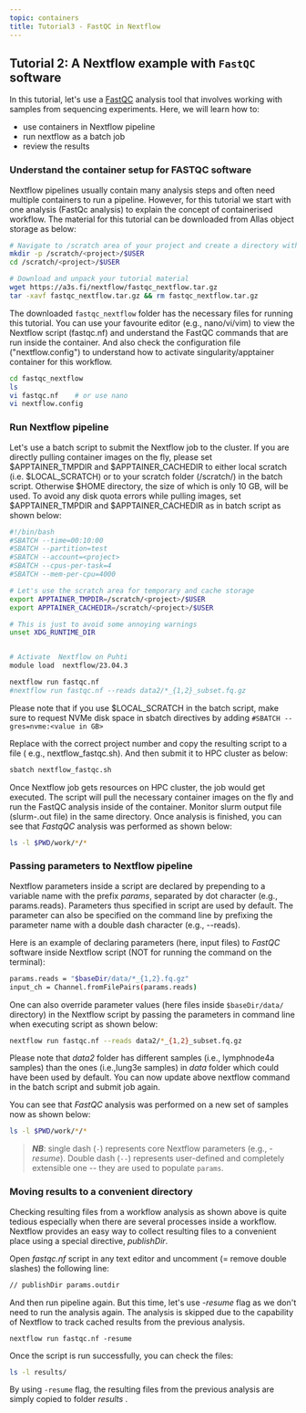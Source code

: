 ```yaml
---
topic: containers
title: Tutorial3 - FastQC in Nextflow
---
```


## Tutorial 2: A Nextflow example with `FastQC` software
In this tutorial,  let's use a [FastQC](https://www.bioinformatics.babraham.ac.uk/projects/fastqc/) analysis tool that involves working with samples from sequencing experiments. Here, we will learn how to:
- use containers in Nextflow pipeline
- run nextflow as a batch job
- review the results
  

### Understand the container setup for FASTQC software
Nextflow pipelines usually contain many analysis steps and often need multiple containers to run a pipeline. However, for this tutorial we start with one analysis (FastQc analysis) to explain the concept of containerised workflow. The material for this tutorial can be downloaded from Allas object storage as below:

```bash
# Navigate to /scratch area of your project and create a directory with your user name if needed
mkdir -p /scratch/<project>/$USER 
cd /scratch/<project>/$USER

# Download and unpack your tutorial material
wget https://a3s.fi/nextflow/fastqc_nextflow.tar.gz
tar -xavf fastqc_nextflow.tar.gz && rm fastqc_nextflow.tar.gz
```

The downloaded `fastqc_nextflow` folder has the necessary files for running this tutorial. You can use your favourite editor (e.g., nano/vi/vim) to view the Nextflow script (fastqc.nf) and understand the FastQC commands that are run inside the container. And also check the configuration file ("nextflow.config") to understand how to activate singularity/apptainer container for this workflow. 

```bash
cd fastqc_nextflow
ls
vi fastqc.nf    # or use nano 
vi nextflow.config 
```
### Run Nextflow pipeline

Let's use a batch script to submit the Nextflow job to the cluster. If you are directly pulling container images on the fly, please set $APPTAINER_TMPDIR and $APPTAINER_CACHEDIR to either local scratch (i.e. $LOCAL_SCRATCH) or to your scratch folder (/scratch/<project>) in the batch script. Otherwise $HOME directory, the size of which is only 10 GB, will be used.  To avoid any disk quota errors while pulling images, set $APPTAINER_TMPDIR and $APPTAINER_CACHEDIR as in batch script as shown below:

```bash
#!/bin/bash
#SBATCH --time=00:10:00
#SBATCH --partition=test
#SBATCH --account=<project>
#SBATCH --cpus-per-task=4
#SBATCH --mem-per-cpu=4000

# Let's use the scratch area for temporary and cache storage
export APPTAINER_TMPDIR=/scratch/<project>/$USER
export APPTAINER_CACHEDIR=/scratch/<project>/$USER

# This is just to avoid some annoying warnings
unset XDG_RUNTIME_DIR


# Activate  Nextflow on Puhti
module load  nextflow/23.04.3

nextflow run fastqc.nf
#nextflow run fastqc.nf --reads data2/*_{1,2}_subset.fq.gz
```
Please note that if you use $LOCAL_SCRATCH in the batch script, make sure to request NVMe disk space in sbatch directives by adding `#SBATCH --gres=nvme:<value in GB>`

Replace <project> with the correct project number and copy the resulting script to a file ( e.g., nextflow_fastqc.sh). And then submit it to HPC cluster as below:

```bash
sbatch nextflow_fastqc.sh 
```
Once Nextflow job gets resources on HPC cluster, the job would get executed. The script will pull the necessary container images on the fly and run the FastQC analysis inside of the container.
Monitor slurm output file (slurm-<jobid>.out file) in the same directory. Once analysis is finished, you can see that *FastqQC* analysis was performed as shown below:  

```bash
ls -l $PWD/work/*/*
```

### Passing parameters to Nextflow pipeline
Nextflow parameters inside a script are declared by prepending to a variable name with the prefix *params*, separated by dot character (e.g., params.reads). Parameters thus specified in script are used by default. The parameter can also be specified on the command line by prefixing the parameter name with a double dash character (e.g., --reads). 
 
Here is an example of declaring parameters (here, input files) to *FastQC* software inside Nextflow script (NOT for running the command on the terminal):

```bash
params.reads = "$baseDir/data/*_{1,2}.fq.gz"
input_ch = Channel.fromFilePairs(params.reads)
```
One can also override parameter values (here files inside `$baseDir/data/` directory) in the Nextflow script by passing the parameters in command line when executing script as shown below:

```bash
nextflow run fastqc.nf --reads data2/*_{1,2}_subset.fq.gz
```
Please note that *data2* folder has different samples (i.e., lymphnode4a samples) than the ones (i.e.,lung3e samples) in *data* folder which could have been used by default. You can now update above nextflow command in the batch script and submit job again.

You can see that *FastQC* analysis was performed on a new set of samples now as shown below:  

```bash
ls -l $PWD/work/*/*
```
> **_NB_**: single dash (`-`) represents core Nextflow parameters (e.g., *-resume*). Double dash (`--`) represents user-defined and completely extensible one -- they are used to populate `params`.

### Moving results to a convenient directory

Checking resulting files from a workflow analysis as shown above is quite tedious especially when there are several processes inside a workflow. Nextflow provides an easy way to collect resulting files to a convenient place using a special directive, *publishDir*.

Open *fastqc.nf* script in any text editor and uncomment (= remove double slashes) the following line:

```bash
// publishDir params.outdir 
```
And then run pipeline again. But this time, let's use *-resume* flag as we don't need to run  the analysis again. The analysis is skipped due to the capability of Nextflow to track cached results from the previous analysis.  

```nextflow
nextflow run fastqc.nf -resume
```
Once the script is run successfully, you can check the files:

```bash
ls -l results/
````
By using `-resume` flag, the resulting files from the previous analysis are simply copied to folder *results* .

